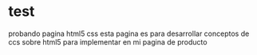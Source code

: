 # test
probando pagina html5 css
esta pagina es para desarrollar conceptos de ccs sobre html5 para implementar en mi pagina de producto
